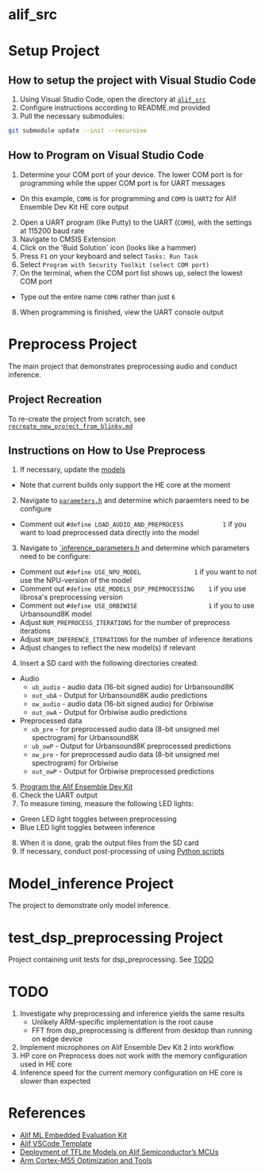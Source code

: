 # alif_src

# Setup Project

## How to setup the project with Visual Studio Code

1. Using Visual Studio Code, open the directory at [`alif_src`](alif_src)
2. Configure instructions according to README.md provided
3. Pull the necessary submodules:
```bash
git submodule update --init --recursive
```

## How to Program on Visual Studio Code

1. Determine your COM port of your device. The lower COM port is for programming while the upper COM port is for UART messages
- On this example, `COM6` is for programming and `COM9` is `UART2` for Alif Ensemble Dev Kit HE core output
2. Open a UART program (like Putty) to the UART (`COM9`), with the settings at 115200 baud rate 
3. Navigate to CMSIS Extension
4. Click on the 'Buid Solution` icon (looks like a hammer)
5. Press `F1` on your keyboard and select `Tasks: Run Task`
6. Select `Program with Security Toolkit (select COM port)`
7. On the terminal, when the COM port list shows up, select the lowest COM port
- Type out the entire name `COM6` rather than just `6`
8. When programming is finished, view the UART console output


# Preprocess Project

The main project that demonstrates preprocessing audio and conduct inference.

## Project Recreation

To re-create the project from scratch, see [`recreate_new_project_from_blinky.md`](docs/recreate_new_project_from_blinky.md)

## Instructions on How to Use Preprocess

1. If necessary, update the [models](/models/)
- Note that current builds only support the HE core at the moment
2. Navigate to [`parameters.h`](/preprocess/parameters.h) and determine which paraemters need to be configure
- Comment out `#define LOAD_AUDIO_AND_PREPROCESS           1` if you want to load preprocessed data directly into the model
3. Navigate to [`inference_parameters.h](/libs/inference/inference_definitions.h) and determine which parameters need to be configure:
- Comment out `#define USE_NPU_MODEL               1` if you want to not use the NPU-version of the model
- Comment out `#define USE_MODELS_DSP_PREPROCESSING    1` if you use librosa's preprocessing version
- Comment out `#define USE_ORBIWISE                    1` if you to use Urbansound8K model
- Adjust `NUM_PREPROCESS_ITERATIONS` for the number of preprocess iterations
- Adjust `NUM_INFERENCE_ITERATIONS` for the number of inference iterations
- Adjust changes to reflect the new model(s) if relevant
4. Insert a SD card with the following directories created:
- Audio
    - `ub_audio` - audio data (16-bit signed audio) for Urbansound8K
    - `out_ubA` - Output for Urbansound8K audio predictions
    - `ow_audio` - audio data (16-bit signed audio) for Orbiwise
    - `out_owA` - Output for Orbiwise audio predictions
- Preprocessed data
    - `ub_pre` - for preprocessed audio data (8-bit unsigned mel spectrogram) for Urbansound8K
    - `ub_owP` - Output for Urbansound8K preprocessed predictions
    - `ow_pre` - for preprocessed audio data (8-bit unsigned mel spectrogram) for Orbiwise
    - `out_owP` - Output for Orbiwise preprocessed predictions
5. [Program the Alif Ensemble Dev Kit](#how-to-program-on-visual-studio-code)
6. Check the UART output
7. To measure timing, measure the following LED lights:
- Green LED light toggles between preprocessing
- Blue LED light toggles between inference
8. When it is done, grab the output files from the SD card
9. If necessary, conduct post-processing of using [Python scripts](../python_src/README.md)


# Model_inference Project

The project to demonstrate only model inference.

# test_dsp_preprocessing Project

Project containing unit tests for dsp_preprocessing. See [TODO](#todo)

# TODO

1. Investigate why preprocessing and inference yields the same results
    - Unlikely ARM-specific implementation is the root cause
    - FFT from dsp_preprocessing is different from desktop than running on edge device
2. Implement microphones on Alif Ensemble Dev Kit 2 into workflow
3. HP core on Preprocess does not work with the memory configuration used in HE core
4. Inference speed for the current memory configuration on HE core is slower than expected

# References
- [Alif ML Embedded Evaluation Kit](https://github.com/alifsemi/alif_ml-embedded-evaluation-kit/tree/main)
- [Alif VSCode Template](https://github.com/alifsemi/alif_vscode-template)
- [Deployment of TFLite Models on Alif Semiconductor’s MCUs](https://alifsemi.com/whitepaper/ai-ml-deployment-of-tflite-models/)
- [Arm Cortex-M55 Optimization and Tools](https://alifsemi.com/whitepaper/cortex-m55-optimization-and-tools/)
